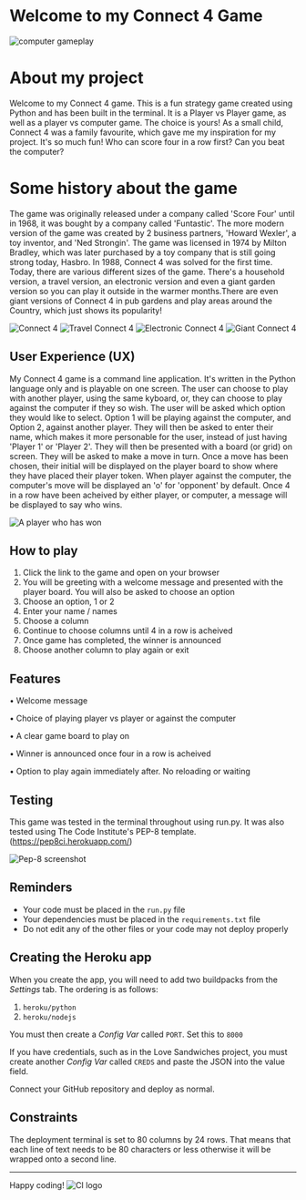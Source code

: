 # Welcome to my Connect 4 Game

![computer gameplay](https://github.com/CherrySaz/connect-4/assets/134415334/6d97e702-1eb5-4d4b-a9c1-d79c9e97b807)

# About my project

Welcome to my Connect 4 game. This is a fun strategy game created using Python and has been built in the terminal. It is a Player vs Player game, as well as a player vs computer game. The choice is yours!
As a small child, Connect 4 was a family favourite, which gave me my inspiration for my project. It's so much fun! Who can score four in a row first? Can you beat the computer?

# Some history about the game

The game was originally released under a company called 'Score Four' until in 1968, it was bought by a company called 'Funtastic'.
The more modern version of the game was created by 2 business partners, 'Howard Wexler', a toy inventor, and 'Ned Strongin'.
The game was licensed in 1974 by Milton Bradley, which was later purchased by a toy company that is still going strong today, Hasbro.
In 1988, Connect 4 was solved for the first time. Today, there are various different sizes of the game. There's a household version, a travel version, an electronic version and even a giant garden version so you can play it outside in the warmer months.There are even giant versions of Connect 4 in pub gardens and play areas around the Country, which just shows its popularity!

![Connect 4](https://github.com/CherrySaz/connect-4/assets/134415334/762b8ff6-f709-474d-ac27-64d5ace94e13) ![Travel Connect 4](https://github.com/CherrySaz/connect-4/assets/134415334/040bc42b-7f80-4cda-99d3-a3c9624d3927) ![Electronic Connect 4](https://github.com/CherrySaz/connect-4/assets/134415334/8e407482-cbbc-4731-a583-b08fb60465de) ![Giant Connect 4](https://github.com/CherrySaz/connect-4/assets/134415334/b34bce77-1838-4332-8753-ea28864aa6d8)

## User Experience (UX)

My Connect 4 game is a command line application. It's written in the Python language only and is playable on one screen. The user can choose to play with another player, using the same kyboard, or, they can choose to play against the computer if they so wish.  The user will be asked which option they would like to select. Option 1 will be playing against the computer, and Option 2, against another player. They will then be asked to enter their name, which makes it more personable for the user, instead of just having 'Player 1' or 'Player 2'. They will then be presented with a board (or grid) on screen. They will be asked to make a move in turn. Once a move has been chosen, their initial will be displayed on the player board to show where they have placed their player token. When player against the computer, the computer's move will be displayed an 'o' for 'opponent' by default.
Once 4 in a row have been acheived by either player, or computer, a message will be displayed to say who wins.


![A player who has won](https://github.com/CherrySaz/connect-4/assets/134415334/af0da8ac-0b1e-427b-b7a7-d0360659183a)

## How to play

1. Click the link to the game and open on your browser
2. You will be greeting with a welcome message and presented with the player board. You will also be asked to choose an option
3. Choose an option, 1 or 2
4. Enter your name / names
5. Choose a column
6. Continue to choose columns until 4 in a row is acheived
7. Once game has completed, the winner is announced
8. Choose another column to play again or exit

## Features

• Welcome message

• Choice of playing player vs player or against the computer

• A clear game board to play on

• Winner is announced once four in a row is acheived

• Option to play again immediately after. No reloading or waiting



## Testing


This game was tested in the terminal throughout using run.py. It was also tested using The Code Institute's PEP-8 template. (https://pep8ci.herokuapp.com/)

![Pep-8 screenshot](https://github.com/CherrySaz/connect-4/assets/134415334/e4e72963-3047-4f50-b9a3-fc6be56ae5f5)














## 


## Reminders

- Your code must be placed in the `run.py` file
- Your dependencies must be placed in the `requirements.txt` file
- Do not edit any of the other files or your code may not deploy properly

## Creating the Heroku app

When you create the app, you will need to add two buildpacks from the _Settings_ tab. The ordering is as follows:

1. `heroku/python`
2. `heroku/nodejs`

You must then create a _Config Var_ called `PORT`. Set this to `8000`

If you have credentials, such as in the Love Sandwiches project, you must create another _Config Var_ called `CREDS` and paste the JSON into the value field.

Connect your GitHub repository and deploy as normal.

## Constraints

The deployment terminal is set to 80 columns by 24 rows. That means that each line of text needs to be 80 characters or less otherwise it will be wrapped onto a second line.

---

Happy coding!
![CI logo](https://codeinstitute.s3.amazonaws.com/fullstack/ci_logo_small.png)
